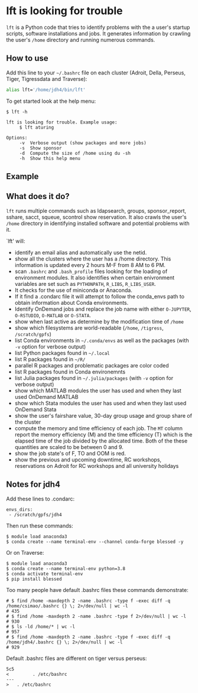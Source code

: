 # lft is looking for trouble

`lft` is a Python code that tries to identify problems with the a user's startup scripts, software installations and jobs. It generates information by crawling the  user's `/home` directory and running numerous commands.

## How to use

Add this line to your `~/.bashrc` file on each cluster (Adroit, Della, Perseus, Tiger, Tigressdata and Traverse):

```bash
alias lft='/home/jdh4/bin/lft'
```

To get started look at the help menu:

```
$ lft -h

lft is looking for trouble. Example usage:
     $ lft aturing

Options:
     -v  Verbose output (show packages and more jobs)
     -s  Show sponsor
     -d  Compute the size of /home using du -sh
     -h  Show this help menu
```

## Example

## What does it do?

`lft` runs multiple commands such as ldapsearch, groups, sponsor_report, sshare, sacct, squeue, scontrol show reservation. It also crawls the user's `/home` directory in identifying installed software and potential problems with it.

`lft' will:

+ identify an email alias and automatically use the netid.
+ show all the clusters where the user has a /home directory. This information is updated every 2 hours M-F from 8 AM to 6 PM.
+ scan `.bashrc` and `.bash_profile` files looking for the loading of environment modules. It also identifies when certain enivronment variables are set such as `PYTHONPATH`, `R_LIBS`, `R_LIBS_USER`.
+ It checks for the use of miniconda or Anaconda.
+ If it find a .condarc file it will attempt to follow the conda_envs path to obtain information about Conda environments.
+ Identify OnDemand jobs and replace the job name with either `O-JUPYTER`, `O-RSTUDIO`, `O-MATLAB` or `O-STATA`.
+ show when last active as determine by the modification time of `/home`
+ show which filesystems are world-readable (`/home`, `/tigress`, `/scratch/gpfs`)
+ list Conda environments in `~/.conda/envs` as well as the packages (with `-v` option for verbose output)
+ list Python packages found in `~/.local`
+ list R packages found in `~/R/`
+ parallel R packages and problematic packages are color coded
+ list R packages found in Conda environemnts
+ list Julia packages found in `~/.julia/packages` (with `-v` option for verbose output)
+ show which MATLAB modules the user has used and when they last used OnDemand MATLAB
+ show which Stata modules the user has used and when they last used OnDemand Stata
+ show the user's fairshare value, 30-day group usage and group share of the cluster
+ compute the memory and time efficiency of each job. The `MT` column report the memory efficiency (M) and the time efficiency (T) which is the elapsed time of the job divided by the allocated time. Both of the these quantities are scaled to be between 0 and 9.
+ show the job state's of F, TO and OOM is red.
+ show the previous and upcoming downtime, RC workshops, reservations on Adroit for RC workshops and all university holidays

## Notes for jdh4

Add these lines to .condarc:

```
envs_dirs:
 - /scratch/gpfs/jdh4
```

Then run these commands:

```
$ module load anaconda3
$ conda create --name terminal-env --channel conda-forge blessed -y
```

Or on Traverse:

```
$ module load anaconda3
$ conda create --name terminal-env python=3.8
$ conda activate terminal-env
$ pip install blessed
```

Too many people have default .bashrc files these commands demonstrate:

```
# $ find /home -maxdepth 2 -name .bashrc -type f -exec diff -q /home/csimao/.bashrc {} \; 2>/dev/null | wc -l
# 435
# $ find /home -maxdepth 2 -name .bashrc -type f 2>/dev/null | wc -l
# 930
# $ ls -ld /home/* | wc -l
# 957
# $ find /home -maxdepth 2 -name .bashrc -type f -exec diff -q /home/jdh4/.bashrc {} \; 2>/dev/null | wc -l
# 929
```

Default .bashrc files are different on tiger versus perseus:

```
5c5
<         . /etc/bashrc
---
> 	. /etc/bashrc
```
